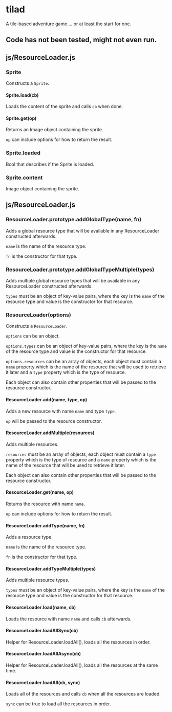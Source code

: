 # tilad
A tile-based adventure game ... or at least the start for one.

## Code has not been tested, might not even run.


## js/ResourceLoader.js

### Sprite

Constructs a `Sprite`.


#### Sprite.load(cb)

Loads the content of the sprite and calls `cb` when done.


#### Sprite.get(op)

Returns an Image object containing the sprite.

`op` can include options for how to return the result.


### Sprite.loaded

Bool that describes if the Sprite is loaded.


### Sprite.content

Image object containing the sprite.



## js/ResourceLoader.js


### ResourceLoader.prototype.addGlobalType(name, fn)

Adds a global resource type that will be available in any ResourceLoader constructed afterwards.

`name` is the name of the resource type.

`fn` is the constructor for that type.


### ResourceLoader.prototype.addGlobalTypeMultiple(types)

Adds multiple global resource types that will be available in any ResourceLoader constructed afterwards.

`types` must be an object of key-value pairs, where the key is the `name` of the resource type and value is the constructor for that resource.


### ResourceLoader(options)

Constructs a `ResourceLoader`.

`options` can be an object.

`options.types` can be an object of key-value pairs, where the key is the `name` of the resource type and value is the constructor for that resource.

`options.resources` can be an array of objects, each object must contain a `name` property which is the name of the resource that will be used to retrieve it later and a `type` property which is the type of resource.

Each object can also contain other properties that will be passed to the resource constructor.


#### ResourceLoader.add(name, type, op)

Adds a new resource with name `name` and type `type`.

`op` will be passed to the resource constructor.


#### ResourceLoader.addMultiple(resources)

Adds multiple resources.

`resources` must be an array of objects, each object must contain a `type` property which is the type of resource and a `name` property which is the name of the resource that will be used to retrieve it later.

Each object can also contain other properties that will be passed to the resource constructor.


#### ResourceLoader.get(name, op)

Returns the resource with name `name`.

`op` can include options for how to return the result.


#### ResourceLoader.addType(name, fn)

Adds a resource type.

`name` is the name of the resource type.

`fn` is the constructor for that type.


#### ResourceLoader.addTypeMultiple(types)

Adds multiple resource types.

`types` must be an object of key-value pairs, where the key is the `name` of the resource type and value is the constructor for that resource.


#### ResourceLoader.load(name, cb)

Loads the resource with name `name` and calls `cb` afterwards.


#### ResourceLoader.loadAllSync(cb)

Helper for ResourceLoader.loadAll(), loads all the resources in order.


#### ResourceLoader.loadAllAsync(cb)

Helper for ResourceLoader.loadAll(), loads all the resources at the same time.


#### ResourceLoader.loadAll(cb, sync)

Loads all of the resources and calls `cb` when all the resources are loaded.

`sync` can be true to load all the resources in order.

